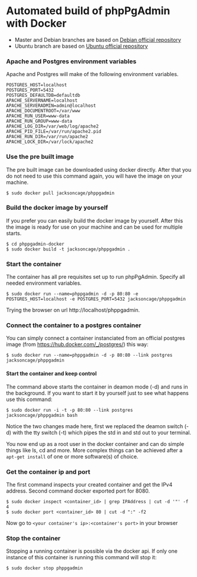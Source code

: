 Automated build of phpPgAdmin with Docker
===========

 - Master and Debian branches are based on [Debian official repository](https://index.docker.io/_/debian/)
 - Ubuntu branch are based on [Ubuntu official repository](https://index.docker.io/_/ubuntu/)

### Apache and Postgres environment variables
Apache and Postgres will make of the following environment variables.

	POSTGRES_HOST=localhost
	POSTGRES_PORT=5432
	POSTGRES_DEFAULTDB=defaultdb
	APACHE_SERVERNAME=localhost
	APACHE_SERVERADMIN=admin@localhost
	APACHE_DOCUMENTROOT=/var/www
	APACHE_RUN_USER=www-data
	APACHE_RUN_GROUP=www-data
	APACHE_LOG_DIR=/var/web/log/apache2
	APACHE_PID_FILE=/var/run/apache2.pid
	APACHE_RUN_DIR=/var/run/apache2
	APACHE_LOCK_DIR=/var/lock/apache2


### Use the pre built image
The pre built image can be downloaded using docker directly. After that you do not need to use this command again, you will have the image on your machine.

	$ sudo docker pull jacksoncage/phppgadmin


### Build the docker image by yourself
If you prefer you can easily build the docker image by yourself. After this the image is ready for use on your machine and can be used for multiple starts.

	$ cd phppgadmin-docker
	$ sudo docker build -t jacksoncage/phppgadmin .


### Start the container
The container has all pre requisites set up to run phpPgAdmin. Specify all needed environment variables.

	$ sudo docker run --name=phppgadmin -d -p 80:80 -e POSTGRES_HOST=localhost -e POSTGRES_PORT=5432 jacksoncage/phppgadmin

Trying the browser on url http://localhost/phppgadmin.


### Connect the container to a postgres container
You can simply connect a container instanciated from an official postgres image (from https://hub.docker.com/_/postgres/) this way:

	$ sudo docker run --name=phppgadmin -d -p 80:80 --link postgres jacksoncage/phppgadmin

#### Start the container and keep control
The command above starts the container in deamon mode (-d) and runs in the background. If you want to start it by yourself just to see what happens use this command:

	$ sudo docker run -i -t -p 80:80 --link postgres jacksoncage/phppgadmin bash

Notice the two changes made here, first we replaced the deamon switch (-d) with the tty switch (-t) which pipes the std in and std out to your terminal.

You now end up as a root user in the docker container and can do simple things like ls, cd and more. More complex things can be achieved after a `apt-get install` of one or more software(s) of choice.

### Get the container ip and port
The first command inspects your created container and get the IPv4 address. Second command docker exported port for 8080.

    $ sudo docker inspect <container_id> | grep IPAddress | cut -d '"' -f 4
    $ sudo docker port <container_id> 80 | cut -d ":" -f2

Now go to `<your container's ip>:<container's port>` in your browser


### Stop the container
Stopping a running container is possible via the docker api. If only one instance of this container is running this command will stop it:

	$ sudo docker stop phppgadmin

